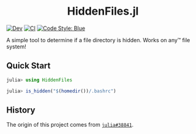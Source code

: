 <h1 align="center">HiddenFiles.jl</h1>

<!-- [![Stable](https://img.shields.io/badge/docs-stable-blue.svg)](https://jakewilliami.github.io/HiddenFiles.jl/stable) -->
[![Dev](https://img.shields.io/badge/docs-dev-blue.svg)](https://jakewilliami.github.io/HiddenFiles.jl/dev)
[![CI](https://github.com/jakewilliami/HiddenFiles.jl/workflows/CI/badge.svg?branch=master)](https://github.com/jakewilliami/HiddenFiles.jl/workflows/CI/badge.svg?branch=master)
[![Code Style: Blue](https://img.shields.io/badge/code%20style-blue-4495d1.svg)](https://github.com/invenia/BlueStyle)


A simple tool to determine if a file directory is hidden.  Works on any&trade; file system!

## Quick Start

```julia
julia> using HiddenFiles

julia> is_hidden("$(homedir())/.bashrc")
```

## History

The origin of this project comes from [`julia#38841`](https://github.com/JuliaLang/julia/issues/38841).

